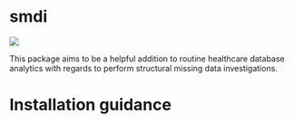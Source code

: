 # smdi

[![](https://cranlogs.r-pkg.org/badges/smdi)](https://cran.rstudio.com/web/packages/smdi/index.html)

This package aims to be a helpful addition to routine healthcare database analytics with regards to perform structural missing data investigations.


# Installation guidance
